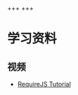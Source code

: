 +++
+++
# 学习资料

## 视频
- [RequireJS Tutorial](https://www.youtube.com/playlist?list=PLYxzS__5yYQmDD-0A0Jvy27lUnrGIsq9o)